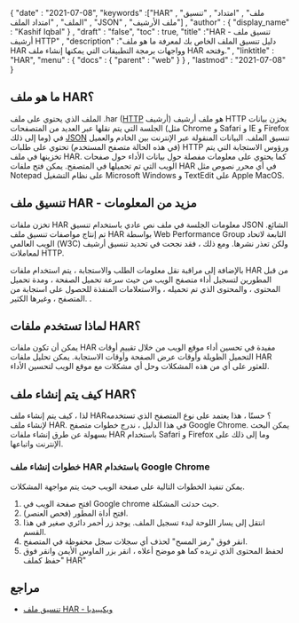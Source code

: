{
  "date" : "2021-07-08",
  "keywords" :["HAR" , "ملف" , "امتداد" , "تنسيق الملف" , "امتداد الملف" , "JSON" , "ملف الأرشيف"] ,
  "author" : {
    "display_name" : "Kashif Iqbal"
} ,
  "draft" : "false",
  "toc" : true,
  "title" :"HAR - تنسيق ملف أرشيف HTTP" ,
  "description" :"دليل تنسيق الملف الخاص بك لمعرفة ما هو ملف HAR وواجهات برمجة التطبيقات التي يمكنها إنشاء ملف HAR وفتحه." ,
  "linktitle" : "HAR",
  "menu" : {
    "docs" : {
      "parent" : "web"
}
} ,
  "lastmod" : "2021-07-08"
}

## ما هو ملف HAR؟

الملف الذي يحتوي على ملف .har ([HTTP](/ar/web/http/) أرشيف) هو ملف أرشيف HTTP يخزن بيانات الجلسة التي يتم نقلها عبر العديد من المتصفحات (مثل Chrome و Safari و IE و Firefox وما إلى ذلك) في [JSON](/ar/web/json/) تنسيق الملف. البيانات المنقولة عبر الإنترنت بين الخادم والعميل (في هذه الحالة متصفح المستخدم) تحتوي على طلبات HTTP ورؤوس الاستجابة التي يتم تخزينها في ملف HAR. كما يحتوي على معلومات مفصلة حول بيانات الأداء حول صفحات الويب التي تم تحميلها في المتصفح. يمكن فتح ملفات HAR في أي محرر نصوص مثل Notepad على نظام التشغيل Microsoft Windows و TextEdit على Apple MacOS.

## تنسيق ملف HAR - مزيد من المعلومات

تخزن ملفات HAR معلومات الجلسة في ملف نص عادي باستخدام تنسيق JSON الشائع. تم إنتاج مواصفات تنسيق ملف HAR بواسطة Web Performance Group التابعة لاتحاد الويب العالمي (W3C) ولكن تعذر نشرها. ومع ذلك ، فقد نجحت في تحديد تنسيق أرشيف لمعاملات HTTP.

بالإضافة إلى مراقبة نقل معلومات الطلب والاستجابة ، يتم استخدام ملفات HAR من قبل المطورين لتسجيل أداء متصفح الويب من حيث سرعة تحميل الصفحة ، ومدة تحميل المحتوى ، والمحتوى الذي تم تحميله ، والاستعلامات المنفذة للحصول على استجابة من المتصفح ، وغيرها الكثير. .

## لماذا تستخدم ملفات HAR؟

يمكن أن تكون ملفات HAR مفيدة في تحسين أداء موقع الويب من خلال تقييم أوقات التحميل الطويلة وأوقات عرض الصفحة وأوقات الاستجابة. يمكن تحليل ملفات HAR للعثور على أي من هذه المشكلات وحل أي مشكلات مع موقع الويب لتحسين الأداء.

## كيف يتم إنشاء ملف HAR؟

لذا ، كيف يتم إنشاء ملف HAR؟ حسنًا ، هذا يعتمد على نوع المتصفح الذي تستخدمه لإنشاء ملف HAR. في هذا الدليل ، ندرج خطوات متصفح Google Chrome. يمكن البحث بسهولة عن طرق إنشاء ملفات HAR باستخدام Safari و Firefox وما إلى ذلك على الإنترنت واتباعها.

### خطوات إنشاء ملف HAR باستخدام Google Chrome

يمكن تنفيذ الخطوات التالية على صفحة الويب حيث يتم مواجهة المشكلات.

1. افتح صفحة الويب في Google chrome حيث حدثت المشكلة.
1. افتح أداة المطور (فحص العنصر).
1. انتقل إلى يسار اللوحة لبدء تسجيل الملف. يوجد زر أحمر دائري صغير في هذا القسم.
1. انقر فوق "رمز المسح" لحذف أي سجلات سجل محفوظة في المتصفح.
1. لحفظ المحتوى الذي تريده كما هو موضح أعلاه ، انقر بزر الماوس الأيمن وانقر فوق "حفظ كملف HAR"

## مراجع

* [تنسيق ملف HAR - ويكيبيديا](https://en.wikipedia.org/wiki/HAR_ (file_format))

